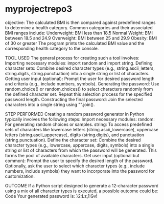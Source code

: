# myprojectrepo3
objective:  The calculated BMI is then compared against predefined ranges to determine a health category. Common categories and their associated BMI ranges include:
Underweight: BMI less than 18.5
Normal Weight: BMI between 18.5 and 24.9
Overweight: BMI between 25 and 29.9
Obesity: BMI of 30 or greater
The program prints the calculated BMI value and the corresponding health category to the console.

TOOL USED
The general process for creating such a tool involves:
Importing necessary modules: import random and import string.
Defining character sets: Combine desired character types (e.g., string.ascii_letters, string.digits, string.punctuation) into a single string or list of characters.
Getting user input (optional): Prompt the user for desired password length and criteria (e.g., include numbers, symbols).
Generating the password:
Use random.choice() or random.choices() to select characters randomly from the defined character set.
Repeat this selection process for the specified password length.
Constructing the final password: Join the selected characters into a single string using "".join().

STEP PERFORMED
Creating a random password generator in Python typically involves the following steps:
Import necessary modules:
random: For generating random choices or samples.
string: To access predefined sets of characters like lowercase letters (string.ascii_lowercase), uppercase letters (string.ascii_uppercase), digits (string.digits), and punctuation (string.punctuation).
Define the character set:
Combine the desired character types (e.g., lowercase, uppercase, digits, symbols) into a single string or list of characters from which the password will be generated. This forms the pool of available characters.
Get user input (optional but common):
Prompt the user to specify the desired length of the password.
Optionally, ask the user to select which character types (e.g., include numbers, include symbols) they want to incorporate into the password for customization.

OUTCOME
If a Python script designed to generate a 12-character password using a mix of all character types is executed, a possible outcome could be:
Code
Your generated password is: }2:Lz,1!Gv!
